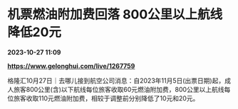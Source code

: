 # 机票燃油附加费回落 800公里以上航线降低20元

**2023-10-27 11:09**

**https://www.gelonghui.com/live/1267759**

格隆汇10月27日｜去哪儿接到航空公司消息：自2023年11月5日(出票日期)起，成人旅客800公里(含)以下航线每位旅客收取60元燃油附加费，800公里以上航线每位旅客收取110元燃油附加费，相较于调整前分别降低了10元和20元。
